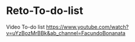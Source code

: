 # Reto-To-do-list

Video To-do list
https://www.youtube.com/watch?v=uYzBozMrBBk&ab_channel=FacundoBonanata
